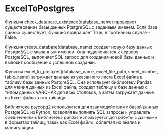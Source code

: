 # ExcelToPostgres
Функция check_database_existence(database_name) проверяет существование базы данных PostgreSQL с заданным именем. Если база данных существует, функция возвращает True, в противном случае - False.

Функция create_database(database_name) создает новую базу данных PostgreSQL с указанным именем. Она подключается к серверу PostgreSQL, выполняет SQL запрос для создания новой базы данных и выводит сообщение о успешном создании.

Функция excel_to_postgres(database_name, excel_file_path, sheet_number, table_name) загружает данные из указанного листа Excel файла в таблицу базы данных PostgreSQL. Она использует библиотеку Pandas для чтения данных из Excel файла, создает таблицу в базе данных с типом данных VARCHAR для всех столбцов, а затем загружает данные из Excel файла в эту таблицу.

Библиотека psycopg2 используется для взаимодействия с базой данных PostgreSQL из Python, позволяя выполнять SQL запросы и управлять соединениями. Библиотека pandas используется для работы с данными в форматах таблиц, таких как Excel файлы, облегчая их анализ и манипуляции.
